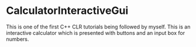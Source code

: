 # CalculatorInteractiveGui
This is one of the first C++ CLR tutorials being followed by myself. This is an interactive calculator which is presented with buttons and an input box for numbers. 

